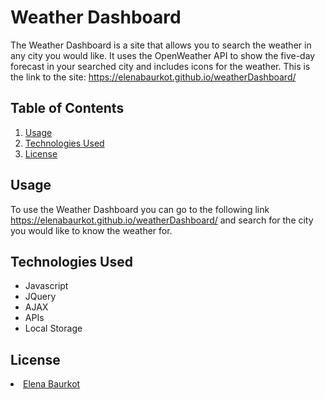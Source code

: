 # Weather Dashboard
The Weather Dashboard is a site that allows you to search the weather in any city you would like. It uses the OpenWeather API to show the five-day forecast in your searched city and includes icons for the weather. This is the link to the site: https://elenabaurkot.github.io/weatherDashboard/

## Table of Contents
<ol>
    <li><a href="#usage">Usage</a></li>
    <li><a href="#technologies">Technologies Used</a></li>
    <li><a href="#license">License</a></li>
</ol>

## Usage 
<a name="usage"></a>
To use the Weather Dashboard you can go to the following link https://elenabaurkot.github.io/weatherDashboard/ and search for the city you would like to know the weather for. 


## Technologies Used
 <a name="technologies"></a>
<ul>
    <li>Javascript</li>
    <li>JQuery</li>
    <li>AJAX</li>
    <li>APIs</li>
    <li>Local Storage</li>
</ul>

## License 
<a name="license"></a>
   <a href="https://github.com/elenabaurkot" target ="_blank" ><li>Elena Baurkot</li></a>
